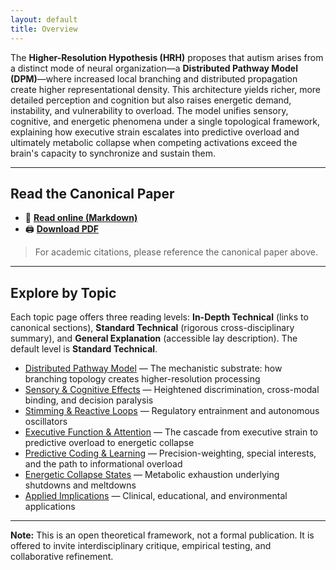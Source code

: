 ```yaml
---
layout: default
title: Overview
---
```


<link rel="stylesheet" href="./assets/css/tabs.css">

The **Higher-Resolution Hypothesis (HRH)** proposes that autism arises from a distinct mode of neural organization—a **Distributed Pathway Model (DPM)**—where increased local branching and distributed propagation create higher representational density. This architecture yields richer, more detailed perception and cognition but also raises energetic demand, instability, and vulnerability to overload. The model unifies sensory, cognitive, and energetic phenomena under a single topological framework, explaining how executive strain escalates into predictive overload and ultimately metabolic collapse when competing activations exceed the brain's capacity to synchronize and sustain them.

---

## Read the Canonical Paper

- 📄 **[Read online (Markdown)](./higher-resolution-hypothesis)**
- 🖨️ **[Download PDF](./higher-resolution-hypothesis.pdf)**

> For academic citations, please reference the canonical paper above.

---

## Explore by Topic

Each topic page offers three reading levels: **In-Depth Technical** (links to canonical sections), **Standard Technical** (rigorous cross-disciplinary summary), and **General Explanation** (accessible lay description). The default level is **Standard Technical**.

- [Distributed Pathway Model](./sections/distributed-pathway-model?level=std) — The mechanistic substrate: how branching topology creates higher-resolution processing
- [Sensory & Cognitive Effects](./sections/sensory-cognition?level=std) — Heightened discrimination, cross-modal binding, and decision paralysis
- [Stimming & Reactive Loops](./sections/stimming-reactive-loops?level=std) — Regulatory entrainment and autonomous oscillators
- [Executive Function & Attention](./sections/executive-and-attention?level=std) — The cascade from executive strain to predictive overload to energetic collapse
- [Predictive Coding & Learning](./sections/predictive-coding-learning?level=std) — Precision-weighting, special interests, and the path to informational overload
- [Energetic Collapse States](./sections/energetic-collapse?level=std) — Metabolic exhaustion underlying shutdowns and meltdowns
- [Applied Implications](./sections/implications?level=std) — Clinical, educational, and environmental applications

---

**Note:** This is an open theoretical framework, not a formal publication. It is offered to invite interdisciplinary critique, empirical testing, and collaborative refinement.
